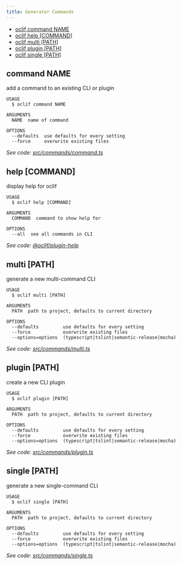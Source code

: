 ```yaml
---
title: Generator Commands
---
```


<!-- this is auto-generated from the oclif readme -->
<!-- commands -->

* [oclif command NAME](#command-name)
* [oclif help [COMMAND]](#help-command)
* [oclif multi [PATH]](#multi-path)
* [oclif plugin [PATH]](#plugin-path)
* [oclif single [PATH]](#single-path)

## command NAME

add a command to an existing CLI or plugin

```
USAGE
  $ oclif command NAME

ARGUMENTS
  NAME  name of command

OPTIONS
  --defaults  use defaults for every setting
  --force     overwrite existing files
```

_See code: [src/commands/command.ts](https://github.com/oclif/oclif/blob/v1.4.9/src/commands/command.ts)_

## help [COMMAND]

display help for oclif

```
USAGE
  $ oclif help [COMMAND]

ARGUMENTS
  COMMAND  command to show help for

OPTIONS
  --all  see all commands in CLI
```

_See code: [@oclif/plugin-help](https://github.com/oclif/plugin-help/blob/v1.1.6/src/commands/help.ts)_

## multi [PATH]

generate a new multi-command CLI

```
USAGE
  $ oclif multi [PATH]

ARGUMENTS
  PATH  path to project, defaults to current directory

OPTIONS
  --defaults         use defaults for every setting
  --force            overwrite existing files
  --options=options  (typescript|tslint|semantic-release|mocha)
```

_See code: [src/commands/multi.ts](https://github.com/oclif/oclif/blob/v1.4.9/src/commands/multi.ts)_

## plugin [PATH]

create a new CLI plugin

```
USAGE
  $ oclif plugin [PATH]

ARGUMENTS
  PATH  path to project, defaults to current directory

OPTIONS
  --defaults         use defaults for every setting
  --force            overwrite existing files
  --options=options  (typescript|tslint|semantic-release|mocha)
```

_See code: [src/commands/plugin.ts](https://github.com/oclif/oclif/blob/v1.4.9/src/commands/plugin.ts)_

## single [PATH]

generate a new single-command CLI

```
USAGE
  $ oclif single [PATH]

ARGUMENTS
  PATH  path to project, defaults to current directory

OPTIONS
  --defaults         use defaults for every setting
  --force            overwrite existing files
  --options=options  (typescript|tslint|semantic-release|mocha)
```

_See code: [src/commands/single.ts](https://github.com/oclif/oclif/blob/v1.4.9/src/commands/single.ts)_
<!-- commandsstop -->
